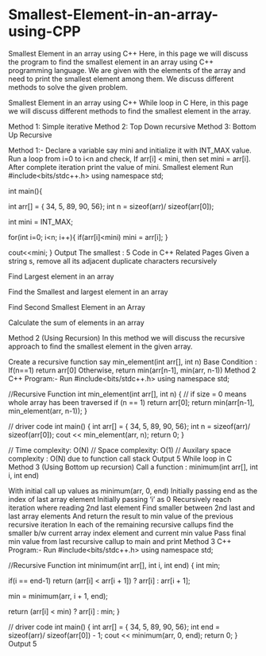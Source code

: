 # Smallest-Element-in-an-array-using-CPP

Smallest Element in an array using C++
Here, in this page we will discuss the program to find the smallest element in an array using C++ programming language. We are given with the elements of the array and need to print the smallest element among them. We discuss different methods to solve the given problem.

Smallest Element in an array using C++
While loop in C
Here, in this page we will discuss different methods to find the smallest element in the array.

Method 1: Simple iterative
Method 2: Top Down recursive
Method 3: Bottom Up Recursive
 
Method 1:-
Declare a variable say mini and initialize it with INT_MAX value.
Run a loop from i=0 to i<n and check,
If arr[i] < mini, then set mini = arr[i].
After complete iteration print the value of mini.
Smallest element
Run
#include<bits/stdc++.h>
using namespace std;

int main(){

  int arr[] = { 34, 5, 89, 90, 56};
  int n = sizeof(arr)/ sizeof(arr[0]);

  int mini = INT_MAX;

  for(int i=0; i<n; i++){
    if(arr[i]<mini)
      mini = arr[i];
  }

  cout<<mini;
}
Output
The smallest : 5
Code in C++
Related Pages
Given a string s, remove all its adjacent duplicate characters recursively
 
Find Largest element in an array
 
Find the Smallest and largest element in an array

Find Second Smallest Element in an Array

Calculate the sum of elements in an array 

Method 2 (Using Recursion)
In this method we will discuss the recursive approach to find the smallest element in the given array.

Create a recursive function say min_element(int arr[], int n)
Base Condition : If(n==1) return arr[0]
Otherwise, return min(arr[n-1], min(arr, n-1))
Method 2  C++ Program:-
Run
#include<bits/stdc++.h>
using namespace std;

//Recursive Function
int min_element(int arr[], int n)
{
  // if size = 0 means whole array has been traversed
  if (n == 1)
    return arr[0];
  return min(arr[n-1], min_element(arr, n-1));
}

// driver code 
int main()
{
   int arr[] = { 34, 5, 89, 90, 56};
   int n = sizeof(arr)/ sizeof(arr[0]);
   cout << min_element(arr, n);
   return 0;
} 

// Time complexity: O(N)
// Space complexity: O(1)
// Auxilary space complexity : O(N) due to function call stack
Output
5
While loop in C
Method 3 (Using Bottom up recursion)
Call a function : minimum(int arr[], int i, int end)

With initial call up values as minimum(arr, 0, end)
Initially passing end as the index of last array element
Initially passing ‘i’ as 0
Recursively reach iteration where reading 2nd last element
Find smaller between 2nd last and last array elements
And return the result to min value of the previous recursive iteration
In each of the remaining recursive callups find the smaller b/w current array index element and current min value
Pass final min value from last recursive callup to main and print
Method 3 C++ Program:-
Run
#include<bits/stdc++.h>
using namespace std;

//Recursive Function
int minimum(int arr[], int i, int end)
{
   int min;

   if(i == end-1)
     return (arr[i] < arr[i + 1]) ? arr[i] : arr[i + 1];

   min = minimum(arr, i + 1, end);

   return (arr[i] < min) ? arr[i] : min;
}

// driver code 
int main()
{
   int arr[] = { 34, 5, 89, 90, 56};
   int end = sizeof(arr)/ sizeof(arr[0]) - 1;
   cout << minimum(arr, 0, end);
   return 0;
} 
Output
5

